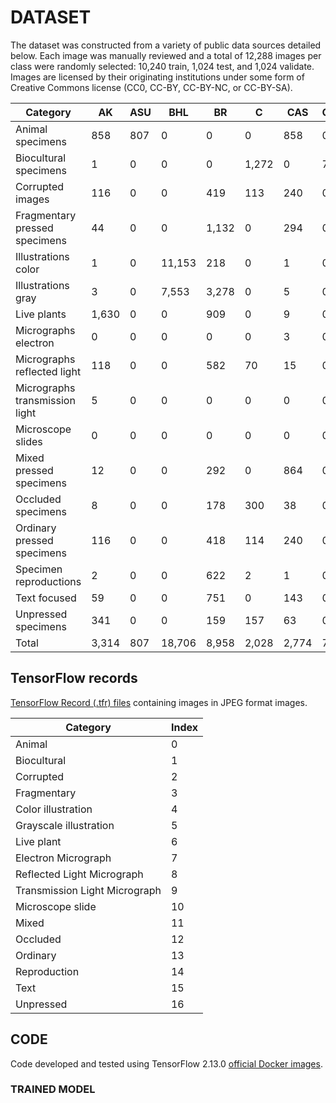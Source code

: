 # DATASET

The dataset was constructed from a variety of public data sources detailed below. Each image was manually reviewed and a total of 12,288 images per class were randomly selected: 10,240 train, 1,024 test, and 1,024 validate. Images are licensed by their originating institutions under some form of Creative Commons license (CC0, CC-BY, CC-BY-NC, or CC-BY-SA).

<!-- find raw-dataset -type f -name '*.jpg' | awk -F/ '{print $2,$3}' | sort | uniq -c | awk 'BEGIN{OFS="\t"; c=""; n=0}{if(NR==1){c=$2}; if(c==$2){n+=$1}else{print "Total",c,n; c=$2; n=$1}; print $3,$2,$1}END{print "Total",c,n}' | datamash crosstab 2,1 unique 3 | perl -pe 's*N/A*0*g; s/^\t/Category\t/' | awk -F'\t' 'BEGIN{OFS="\t"}{if(NR>1){for(k=2; k<=NF; k++){totals[k]+=$k}}; print $0}END{printf "Total\t"; for(k=2; k<2+length(totals); k++){printf "%s\t", totals[k]}; printf "\n"}' | awk -F'\t' 'BEGIN{OFS="\t"}{print $1,$2,$3,$4,$5,$6,$7,$8,$9,$10,$11,$12,$13,$14,$15,$16,$17,$18,$19,$20,$21,$22,$23,$24,$25,$26,$27,$28,$29,$30,$31,$32,$33,$34,$35,$36,$37,$39,$40,$41,$42,$43,$44,$45,$38}' | awk -F'\t' '{if(NR==1){print $0}else{printf $1"\t"; for(k=2; k<=NF; k++){printf("%\047d\t",$k)}; printf "\n"}}' | perl -pe 's/-/ /g; s/^([a-z])/\U$1/' | csv2md -d $'\t' -->

| Category                       | AK    | ASU | BHL    | BR    | C     | CAS   | CHNDM | COLO | E     | F      | FMNH | GH    | K     | KY  | L      | LY    | MA  | MCZ | MICH  | MO    | MPU   | MZH | Met   | NCU   | NHMD | NHMO | NMR | NY     | O     | P      | RSA   | SDNHM | TEX | TRH   | TTU | TU  | Tw     | UA  | UHIM | UMMZ | US     | YPM | YU    | Total   |
| ------------------------------ | ----- | --- | ------ | ----- | ----- | ----- | ----- | ---- | ----- | ------ | ---- | ----- | ----- | --- | ------ | ----- | --- | --- | ----- | ----- | ----- | --- | ----- | ----- | ---- | ---- | --- | ------ | ----- | ------ | ----- | ----- | --- | ----- | --- | --- | ------ | --- | ---- | ---- | ------ | --- | ----- | ------- |
| Animal specimens               | 858   | 807 | 0      | 0     | 0     | 858   | 0     | 0    | 0     | 0      | 857  | 0     | 0     | 857 | 0      | 0     | 0   | 848 | 0     | 0     | 0     | 857 | 0     | 0     | 417  | 857  | 857 | 0      | 0     | 0      | 0     | 505   | 0   | 0     | 388 | 857 | 0      | 857 | 91   | 676  | 0      | 840 | 1     | 12,288  |
| Biocultural specimens          | 1     | 0   | 0      | 0     | 1,272 | 0     | 714   | 0    | 0     | 3,026  | 0    | 0     | 1,925 | 0   | 47     | 1     | 0   | 0   | 0     | 141   | 0     | 0   | 5,157 | 0     | 0    | 0    | 0   | 3      | 0     | 0      | 0     | 0     | 1   | 0     | 0   | 0   | 0      | 0   | 0    | 0    | 0      | 0   | 0     | 12,288  |
| Corrupted images               | 116   | 0   | 0      | 419   | 113   | 240   | 0     | 104  | 387   | 943    | 0    | 362   | 0     | 0   | 310    | 702   | 70  | 0   | 593   | 151   | 215   | 0   | 0     | 246   | 0    | 0    | 0   | 2,992  | 498   | 1,633  | 483   | 0     | 55  | 138   | 0   | 0   | 0      | 0   | 0    | 0    | 1,071  | 0   | 447   | 12,288  |
| Fragmentary pressed specimens  | 44    | 0   | 0      | 1,132 | 0     | 294   | 0     | 50   | 209   | 1,632  | 0    | 242   | 0     | 0   | 1,418  | 1,268 | 57  | 0   | 81    | 11    | 152   | 0   | 0     | 299   | 0    | 0    | 0   | 1,502  | 99    | 1,909  | 222   | 0     | 84  | 156   | 0   | 0   | 0      | 0   | 0    | 0    | 1,398  | 0   | 29    | 12,288  |
| Illustrations color            | 1     | 0   | 11,153 | 218   | 0     | 1     | 0     | 1    | 16    | 48     | 0    | 1     | 28    | 0   | 3      | 6     | 0   | 0   | 0     | 39    | 10    | 0   | 0     | 0     | 0    | 0    | 0   | 711    | 0     | 41     | 10    | 0     | 0   | 0     | 0   | 0   | 0      | 0   | 0    | 0    | 1      | 0   | 0     | 12,288  |
| Illustrations gray             | 3     | 0   | 7,553  | 3,278 | 0     | 5     | 0     | 1    | 177   | 299    | 0    | 4     | 0     | 0   | 67     | 4     | 41  | 0   | 1     | 26    | 91    | 0   | 0     | 0     | 0    | 0    | 0   | 57     | 2     | 599    | 71    | 0     | 3   | 0     | 0   | 0   | 0      | 0   | 0    | 0    | 4      | 0   | 2     | 12,288  |
| Live plants                    | 1,630 | 0   | 0      | 909   | 0     | 9     | 0     | 13   | 1,638 | 530    | 0    | 3     | 3     | 0   | 10     | 41    | 11  | 0   | 7     | 1,631 | 7     | 0   | 0     | 257   | 0    | 0    | 0   | 1,630  | 10    | 1,630  | 53    | 0     | 120 | 507   | 0   | 0   | 0      | 0   | 0    | 0    | 1,631  | 0   | 8     | 12,288  |
| Micrographs electron           | 0     | 0   | 0      | 0     | 0     | 3     | 0     | 0    | 6     | 0      | 0    | 0     | 0     | 0   | 0      | 0     | 1   | 0   | 0     | 1     | 1     | 0   | 0     | 0     | 0    | 0    | 0   | 3,864  | 0     | 48     | 0     | 0     | 1   | 0     | 0   | 0   | 2,301  | 0   | 0    | 0    | 6,061  | 0   | 1     | 12,288  |
| Micrographs reflected light    | 118   | 0   | 0      | 582   | 70    | 15    | 0     | 72   | 178   | 2,078  | 0    | 315   | 0     | 0   | 20     | 566   | 13  | 0   | 642   | 98    | 253   | 0   | 0     | 25    | 0    | 0    | 0   | 2,371  | 768   | 2,914  | 4     | 0     | 0   | 148   | 0   | 0   | 71     | 0   | 0    | 0    | 121    | 0   | 846   | 12,288  |
| Micrographs transmission light | 5     | 0   | 0      | 0     | 0     | 0     | 0     | 0    | 1     | 0      | 0    | 0     | 4,577 | 0   | 0      | 0     | 0   | 0   | 0     | 0     | 0     | 0   | 0     | 0     | 0    | 0    | 0   | 2      | 0     | 69     | 0     | 0     | 0   | 0     | 0   | 0   | 7,609  | 0   | 0    | 0    | 25     | 0   | 0     | 12,288  |
| Microscope slides              | 0     | 0   | 0      | 0     | 0     | 0     | 0     | 0    | 0     | 0      | 0    | 0     | 1,354 | 0   | 10,934 | 0     | 0   | 0   | 0     | 0     | 0     | 0   | 0     | 0     | 0    | 0    | 0   | 0      | 0     | 0      | 0     | 0     | 0   | 0     | 0   | 0   | 0      | 0   | 0    | 0    | 0      | 0   | 0     | 12,288  |
| Mixed pressed specimens        | 12    | 0   | 0      | 292   | 0     | 864   | 0     | 40   | 1,259 | 300    | 0    | 1,235 | 0     | 0   | 154    | 803   | 16  | 0   | 158   | 3     | 88    | 0   | 0     | 39    | 0    | 0    | 0   | 2,177  | 553   | 1,444  | 575   | 0     | 14  | 30    | 0   | 0   | 0      | 0   | 0    | 0    | 1,156  | 0   | 1,076 | 12,288  |
| Occluded specimens             | 8     | 0   | 0      | 178   | 300   | 38    | 0     | 34   | 143   | 275    | 0    | 114   | 0     | 0   | 983    | 1,874 | 21  | 0   | 1,676 | 1     | 28    | 0   | 0     | 612   | 0    | 0    | 0   | 2,384  | 545   | 1,783  | 171   | 0     | 13  | 401   | 0   | 0   | 0      | 0   | 0    | 0    | 630    | 0   | 76    | 12,288  |
| Ordinary pressed specimens     | 116   | 0   | 0      | 418   | 114   | 240   | 0     | 104  | 387   | 943    | 0    | 362   | 0     | 0   | 310    | 702   | 70  | 0   | 593   | 151   | 215   | 0   | 0     | 246   | 0    | 0    | 0   | 2,992  | 498   | 1,625  | 483   | 0     | 55  | 138   | 0   | 0   | 0      | 0   | 0    | 0    | 1,079  | 0   | 447   | 12,288  |
| Specimen reproductions         | 2     | 0   | 0      | 622   | 2     | 1     | 0     | 10   | 651   | 9,824  | 0    | 8     | 0     | 0   | 87     | 34    | 4   | 0   | 213   | 4     | 23    | 0   | 0     | 4     | 0    | 0    | 0   | 116    | 3     | 50     | 454   | 0     | 167 | 2     | 0   | 0   | 0      | 0   | 0    | 0    | 6      | 0   | 1     | 12,288  |
| Text focused                   | 59    | 0   | 0      | 751   | 0     | 143   | 0     | 223  | 208   | 19     | 0    | 13    | 2     | 0   | 69     | 67    | 276 | 0   | 198   | 536   | 629   | 0   | 0     | 443   | 0    | 0    | 0   | 2,201  | 457   | 1,388  | 94    | 0     | 26  | 41    | 0   | 0   | 1,372  | 0   | 0    | 0    | 2,993  | 0   | 80    | 12,288  |
| Unpressed specimens            | 341   | 0   | 0      | 159   | 157   | 63    | 0     | 118  | 27    | 1,733  | 0    | 15    | 763   | 0   | 203    | 4     | 1   | 0   | 99    | 67    | 9     | 0   | 0     | 29    | 0    | 0    | 0   | 4,838  | 1     | 102    | 1,409 | 0     | 203 | 26    | 0   | 0   | 1,810  | 0   | 0    | 0    | 103    | 0   | 8     | 12,288  |
| Total                          | 3,314 | 807 | 18,706 | 8,958 | 2,028 | 2,774 | 714   | 770  | 5,287 | 21,650 | 857  | 2,674 | 8,652 | 857 | 14,615 | 6,072 | 581 | 848 | 4,261 | 2,860 | 1,721 | 857 | 5,157 | 2,200 | 417  | 857  | 857 | 27,840 | 3,434 | 15,235 | 4,029 | 505   | 742 | 1,587 | 388 | 857 | 13,163 | 857 | 91   | 676  | 16,279 | 840 | 3,022 | 208,896 |



## TensorFlow records

[TensorFlow Record (.tfr) files]() containing images in JPEG format images.

<!--  csv2md category-index.csv  -->

| Category                      | Index |
| ----------------------------- | ----- |
| Animal                        | 0     |
| Biocultural                   | 1     |
| Corrupted                     | 2     |
| Fragmentary                   | 3     |
| Color illustration            | 4     |
| Grayscale illustration        | 5     |
| Live plant                    | 6     |
| Electron Micrograph           | 7     |
| Reflected Light Micrograph    | 8     |
| Transmission Light Micrograph | 9     |
| Microscope slide              | 10    |
| Mixed                         | 11    |
| Occluded                      | 12    |
| Ordinary                      | 13    |
| Reproduction                  | 14    |
| Text                          | 15    |
| Unpressed                     | 16    |



## CODE

Code developed and tested using TensorFlow 2.13.0 [official Docker images](https://hub.docker.com/r/tensorflow/tensorflow/tags).



### TRAINED MODEL